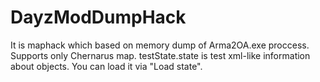 # DayzModDumpHack
It is maphack which based on memory dump of Arma2OA.exe proccess.
Supports only Chernarus map.
testState.state is test xml-like information about objects. You can load it via "Load state".
